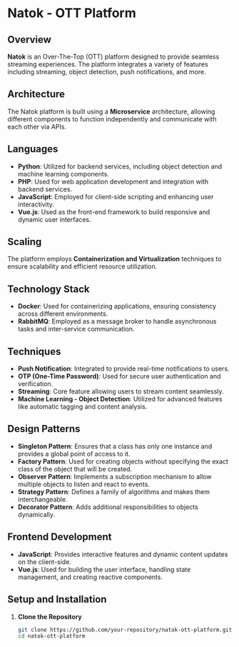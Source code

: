 # Natok - OTT Platform

## Overview

**Natok** is an Over-The-Top (OTT) platform designed to provide seamless streaming experiences. The platform integrates a variety of features including streaming, object detection, push notifications, and more.

## Architecture

The Natok platform is built using a **Microservice** architecture, allowing different components to function independently and communicate with each other via APIs.

## Languages

- **Python**: Utilized for backend services, including object detection and machine learning components.
- **PHP**: Used for web application development and integration with backend services.
- **JavaScript**: Employed for client-side scripting and enhancing user interactivity.
- **Vue.js**: Used as the front-end framework to build responsive and dynamic user interfaces.

## Scaling

The platform employs **Containerization and Virtualization** techniques to ensure scalability and efficient resource utilization.

## Technology Stack

- **Docker**: Used for containerizing applications, ensuring consistency across different environments.
- **RabbitMQ**: Employed as a message broker to handle asynchronous tasks and inter-service communication.

## Techniques

- **Push Notification**: Integrated to provide real-time notifications to users.
- **OTP (One-Time Password)**: Used for secure user authentication and verification.
- **Streaming**: Core feature allowing users to stream content seamlessly.
- **Machine Learning - Object Detection**: Utilized for advanced features like automatic tagging and content analysis.

## Design Patterns

- **Singleton Pattern**: Ensures that a class has only one instance and provides a global point of access to it.
- **Factory Pattern**: Used for creating objects without specifying the exact class of the object that will be created.
- **Observer Pattern**: Implements a subscription mechanism to allow multiple objects to listen and react to events.
- **Strategy Pattern**: Defines a family of algorithms and makes them interchangeable.
- **Decorator Pattern**: Adds additional responsibilities to objects dynamically.

## Frontend Development

- **JavaScript**: Provides interactive features and dynamic content updates on the client-side.
- **Vue.js**: Used for building the user interface, handling state management, and creating reactive components.

## Setup and Installation

1. **Clone the Repository**

   ```bash
   git clone https://github.com/your-repository/natok-ott-platform.git
   cd natok-ott-platform